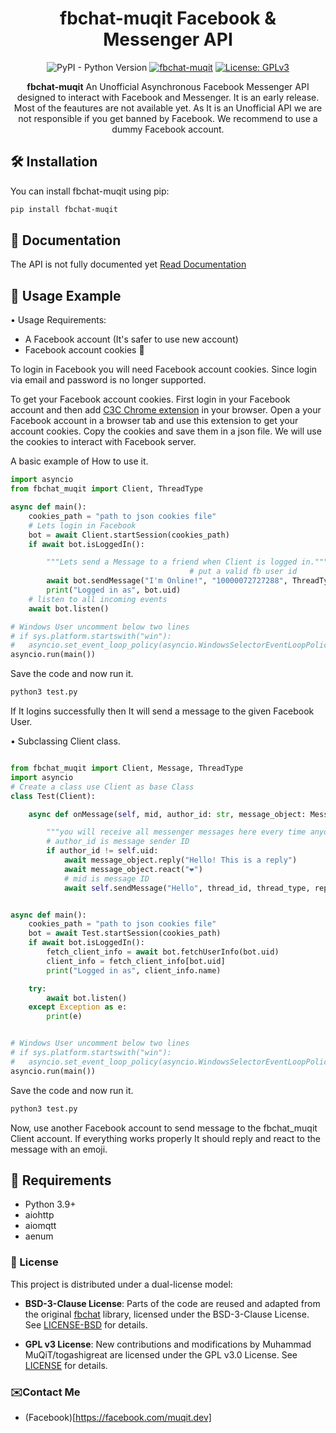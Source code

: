 <div align="center">

# fbchat-muqit Facebook & Messenger API

![PyPI - Python Version](https://img.shields.io/pypi/pyversions/fbchat-muqit)
[![fbchat-muqit](https://badgen.net/pypi/v/fbchat-muqit/)](https://pypi.org/project/fbchat-muqit/)
[![License: GPLv3](https://img.shields.io/badge/License-GPLv3-blue.svg)](https://www.gnu.org/licenses/gpl-3.0)

**fbchat-muqit** An Unofficial Asynchronous Facebook Messenger API designed to interact with Facebook and Messenger. It is an early release. Most of the feautures are not available yet. 
As It is an Unofficial API we are not responsible if you get banned by Facebook. We recommend to use a dummy Facebook account.

</div>

## 🛠️ Installation

You can install fbchat-muqit using pip:

```bash
pip install fbchat-muqit

```


## 📙 Documentation

The API is not fully documented yet [Read Documentation](http://fbchat-muqit.rtfd.io/)

## 📖 Usage Example

• Usage Requirements:
- A Facebook account (It's safer to use new account)
- Facebook account cookies 🍪



To login in Facebook you will need Facebook account cookies. Since login via email and password is no longer supported. 

To get your Facebook account cookies. First login in your Facebook account and then add [C3C Chrome extension](https://github.com/c3cbot/c3c-ufc-utility) in your browser. Open a your Facebook account in a browser tab and use this extension to get your account cookies. Copy the cookies and save them in a json file. We will use the cookies to interact with Facebook server.

A basic example of How to use it.

```python
import asyncio
from fbchat_muqit import Client, ThreadType

async def main():
    cookies_path = "path to json cookies file"
    # Lets login in Facebook
    bot = await Client.startSession(cookies_path)
    if await bot.isLoggedIn():

        """Lets send a Message to a friend when Client is logged in."""
                                        # put a valid fb user id
        await bot.sendMessage("I'm Online!", "10000072727288", ThreadType.USER)
        print("Logged in as", bot.uid)
    # listen to all incoming events
    await bot.listen()

# Windows User uncomment below two lines
# if sys.platform.startswith("win"):
#   asyncio.set_event_loop_policy(asyncio.WindowsSelectorEventLoopPolicy())
asyncio.run(main())

```

Save the code and now run it. 

```bash
python3 test.py
```
If It logins successfully then It will send a message to the given Facebook User. 


• Subclassing Client class. 

```python

from fbchat_muqit import Client, Message, ThreadType
import asyncio
# Create a class use Client as base Class
class Test(Client):

    async def onMessage(self, mid, author_id: str, message_object: Message, thread_id, thread_type=ThreadType.USER, **kwargs):

        """you will receive all messenger messages here every time anyone sends messages in a thread (Group/User)"""
        # author_id is message sender ID
        if author_id != self.uid:
            await message_object.reply("Hello! This is a reply")
            await message_object.react("❤️")
            # mid is message ID
            await self.sendMessage("Hello", thread_id, thread_type, reply_to_id=mid)


async def main():
    cookies_path = "path to json cookies file"
    bot = await Test.startSession(cookies_path)
    if await bot.isLoggedIn():
        fetch_client_info = await bot.fetchUserInfo(bot.uid)
        client_info = fetch_client_info[bot.uid]
        print("Logged in as", client_info.name)

    try:
        await bot.listen()
    except Exception as e:
        print(e)


# Windows User uncomment below two lines
# if sys.platform.startswith("win"):
#   asyncio.set_event_loop_policy(asyncio.WindowsSelectorEventLoopPolicy())
asyncio.run(main()) 

```

Save the code and now run it. 

```bash
python3 test.py
```

Now, use another Facebook account to send message to the fbchat_muqit Client account. If everything works properly It should reply and react to the message with an emoji. 


## 🔧 Requirements

- Python 3.9+
- aiohttp
- aiomqtt
- aenum


### 📄 License

This project is distributed under a dual-license model:

- **BSD-3-Clause License**: Parts of the code are reused and adapted from the original [fbchat](https://github.com/fbchat-dev/fbchat) library, licensed under the BSD-3-Clause License. 
  See [LICENSE-BSD](./LICENSE-BSD.md) for details.

- **GPL v3 License**: New contributions and modifications by Muhammad MuQiT/togashigreat are licensed under the GPL v3.0 License.
See [LICENSE](./LICENSE.md) for details.

### ✉️Contact Me 

- (Facebook)[https://facebook.com/muqit.dev]

